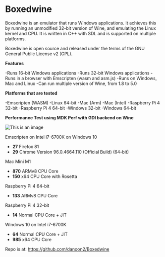 # Boxedwine
Boxedwine is an emulator that runs Windows applications.  It achieves this by running an unmodified 32-bit version of Wine, and emulating the Linux kernel and CPU.  It is written in C++ with SDL and is supported on multiple platforms.

Boxedwine is open source and released under the terms of the GNU General Public License v2 (GPL).

**Features**

-Runs 16-bit Windows applications
-Runs 32-bit Windows applications
-Runs in a browser with Emscripten (wasm and asm.js)
-Runs on Windows, Mac and Linux
-Can run multiple version of Wine, from 1.8 to 5.0


**Platforms that are tested**

-Emscripten (WASM)
-Linux 64-bit
-Mac (Arm)
-Mac (Intel)
-Raspberry Pi 4 32-bit
-Raspberry Pi 4 64-bit
-Windows 32-bit
-Windows 64-bit


**Performance Test using MDK Perf with GDI backend on Wine**

![This is an image](http://boxedwine.org/mdk.jpg)

Emscripten on Intel i7-6700K on Windows 10
- **27** Firefox 81
- **29** Chrome Version 96.0.4664.110 (Official Build) (64-bit)

Mac Mini M1
- **870** ARMv8 CPU Core
- **150** x64 CPU Core with Rosetta

Raspberry Pi 4 64-bit
- **133** ARMv8 CPU Core

Raspberry Pi 4 32-bit
- **14** Normal CPU Core + JIT

Windows 10 on Intel i7-6700K
- **64** Normal CPU Core + JIT
- **985** x64 CPU Core

Repo is at: https://github.com/danoon2/Boxedwine
